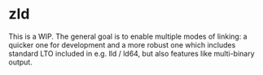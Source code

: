 # zld

This is a WIP. The general goal is to enable multiple modes of linking: a quicker one for development and a more robust one which includes standard LTO included in e.g. lld / ld64, but also features like multi-binary output.

